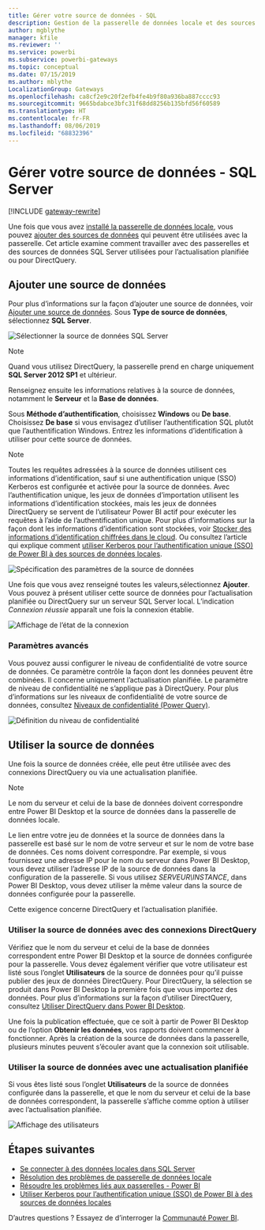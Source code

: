 ```yaml
---
title: Gérer votre source de données - SQL
description: Gestion de la passerelle de données locale et des sources de données associées.
author: mgblythe
manager: kfile
ms.reviewer: ''
ms.service: powerbi
ms.subservice: powerbi-gateways
ms.topic: conceptual
ms.date: 07/15/2019
ms.author: mblythe
LocalizationGroup: Gateways
ms.openlocfilehash: ca8cf2e9c20f2efb4fe4b9f80a936ba887cccc93
ms.sourcegitcommit: 9665bdabce3bfc31f68dd8256b135bfd56f60589
ms.translationtype: HT
ms.contentlocale: fr-FR
ms.lasthandoff: 08/06/2019
ms.locfileid: "68832396"
---
```

# <a name="manage-your-data-source---sql-server"></a>Gérer votre source de données - SQL Server

[!INCLUDE [gateway-rewrite](includes/gateway-rewrite.md)]

Une fois que vous avez [installé la passerelle de données locale](/data-integration/gateway/service-gateway-install), vous pouvez [ajouter des sources de données](service-gateway-data-sources.md#add-a-data-source) qui peuvent être utilisées avec la passerelle. Cet article examine comment travailler avec des passerelles et des sources de données SQL Server utilisées pour l’actualisation planifiée ou pour DirectQuery.

## <a name="add-a-data-source"></a>Ajouter une source de données

Pour plus d’informations sur la façon d’ajouter une source de données, voir [Ajouter une source de données](service-gateway-data-sources.md#add-a-data-source). Sous **Type de source de données**, sélectionnez **SQL Server**.

![Sélectionner la source de données SQL Server](media/service-gateway-enterprise-manage-sql/datasourcesettings2.png)

> [!NOTE]
> Quand vous utilisez DirectQuery, la passerelle prend en charge uniquement **SQL Server 2012 SP1** et ultérieur.

Renseignez ensuite les informations relatives à la source de données, notamment le **Serveur** et la **Base de données**. 

Sous **Méthode d’authentification**, choisissez **Windows** ou **De base**. Choisissez **De base** si vous envisagez d’utiliser l’authentification SQL plutôt que l’authentification Windows. Entrez les informations d’identification à utiliser pour cette source de données.

> [!NOTE]
> Toutes les requêtes adressées à la source de données utilisent ces informations d’identification, sauf si une authentification unique (SSO) Kerberos est configurée et activée pour la source de données. Avec l’authentification unique, les jeux de données d’importation utilisent les informations d’identification stockées, mais les jeux de données DirectQuery se servent de l’utilisateur Power BI actif pour exécuter les requêtes à l’aide de l’authentification unique. Pour plus d’informations sur la façon dont les informations d’identification sont stockées, voir [Stocker des informations d’identification chiffrées dans le cloud](service-gateway-data-sources.md#store-encrypted-credentials-in-the-cloud). Ou consultez l’article qui explique comment [utiliser Kerberos pour l’authentification unique (SSO) de Power BI à des sources de données locales](service-gateway-sso-kerberos.md).

![Spécification des paramètres de la source de données](media/service-gateway-enterprise-manage-sql/datasourcesettings3.png)

Une fois que vous avez renseigné toutes les valeurs,sélectionnez **Ajouter**. Vous pouvez à présent utiliser cette source de données pour l’actualisation planifiée ou DirectQuery sur un serveur SQL Server local. L’indication *Connexion réussie* apparaît une fois la connexion établie.

![Affichage de l’état de la connexion](media/service-gateway-enterprise-manage-sql/datasourcesettings4.png)

### <a name="advanced-settings"></a>Paramètres avancés

Vous pouvez aussi configurer le niveau de confidentialité de votre source de données. Ce paramètre contrôle la façon dont les données peuvent être combinées. Il concerne uniquement l’actualisation planifiée. Le paramètre de niveau de confidentialité ne s’applique pas à DirectQuery. Pour plus d’informations sur les niveaux de confidentialité de votre source de données, consultez [Niveaux de confidentialité (Power Query)](https://support.office.com/article/Privacy-levels-Power-Query-CC3EDE4D-359E-4B28-BC72-9BEE7900B540).

![Définition du niveau de confidentialité](media/service-gateway-enterprise-manage-sql/datasourcesettings9.png)

## <a name="use-the-data-source"></a>Utiliser la source de données

Une fois la source de données créée, elle peut être utilisée avec des connexions DirectQuery ou via une actualisation planifiée.

> [!NOTE]
> Le nom du serveur et celui de la base de données doivent correspondre entre Power BI Desktop et la source de données dans la passerelle de données locale.

Le lien entre votre jeu de données et la source de données dans la passerelle est basé sur le nom de votre serveur et sur le nom de votre base de données. Ces noms doivent correspondre. Par exemple, si vous fournissez une adresse IP pour le nom du serveur dans Power BI Desktop, vous devez utiliser l’adresse IP de la source de données dans la configuration de la passerelle. Si vous utilisez *SERVEUR\INSTANCE*, dans Power BI Desktop, vous devez utiliser la même valeur dans la source de données configurée pour la passerelle.

Cette exigence concerne DirectQuery et l’actualisation planifiée.

### <a name="use-the-data-source-with-directquery-connections"></a>Utiliser la source de données avec des connexions DirectQuery

Vérifiez que le nom du serveur et celui de la base de données correspondent entre Power BI Desktop et la source de données configurée pour la passerelle. Vous devez également vérifier que votre utilisateur est listé sous l’onglet **Utilisateurs** de la source de données pour qu’il puisse publier des jeux de données DirectQuery. Pour DirectQuery, la sélection se produit dans Power BI Desktop la première fois que vous importez des données. Pour plus d’informations sur la façon d’utiliser DirectQuery, consultez [Utiliser DirectQuery dans Power BI Desktop](desktop-use-directquery.md).

Une fois la publication effectuée, que ce soit à partir de Power BI Desktop ou de l’option **Obtenir les données**, vos rapports doivent commencer à fonctionner. Après la création de la source de données dans la passerelle, plusieurs minutes peuvent s’écouler avant que la connexion soit utilisable.

### <a name="use-the-data-source-with-scheduled-refresh"></a>Utiliser la source de données avec une actualisation planifiée

Si vous êtes listé sous l’onglet **Utilisateurs** de la source de données configurée dans la passerelle, et que le nom du serveur et celui de la base de données correspondent, la passerelle s’affiche comme option à utiliser avec l’actualisation planifiée.

![Affichage des utilisateurs](media/service-gateway-enterprise-manage-sql/powerbi-gateway-enterprise-schedule-refresh.png)

## <a name="next-steps"></a>Étapes suivantes

* [Se connecter à des données locales dans SQL Server](service-gateway-sql-tutorial.md)
* [Résolution des problèmes de passerelle de données locale](/data-integration/gateway/service-gateway-tshoot)
* [Résoudre les problèmes liés aux passerelles - Power BI](service-gateway-onprem-tshoot.md)
* [Utiliser Kerberos pour l’authentification unique (SSO) de Power BI à des sources de données locales](service-gateway-sso-kerberos.md)

D’autres questions ? Essayez de d’interroger la [Communauté Power BI](http://community.powerbi.com/).

